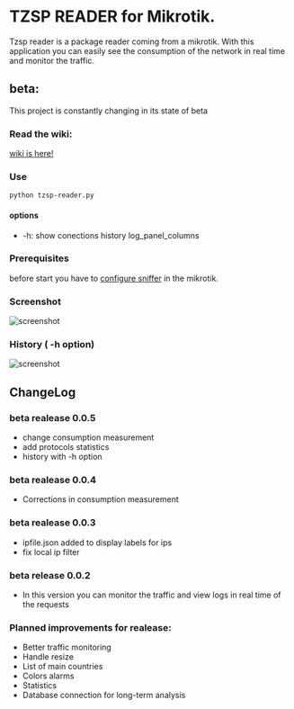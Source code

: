 # TZSP READER for Mikrotik.

Tzsp reader is a package reader coming from a mikrotik.
With this application you can easily see the consumption of the network in real time and monitor the traffic.

## beta:
This project is constantly changing in its state of beta
### Read the wiki:
[wiki is here!](https://github.com/gravadigital/tzsp-reader/wiki)
### Use

```
python tzsp-reader.py

```
#### options
* -h: show conections history log_panel_columns

### Prerequisites

before start you have to [configure sniffer](https://wiki.mikrotik.com/wiki/Manual:Tools/Packet_Sniffer) in the mikrotik.
### Screenshot
![screenshot](https://raw.githubusercontent.com/gravadigital/tzsp-reader/master/example/statistics.jpg)

### History ( -h option)
![screenshot](https://raw.githubusercontent.com/gravadigital/tzsp-reader/master/example/tzsp-reader.png)

## ChangeLog

### beta realease 0.0.5
* change consumption measurement
* add protocols statistics
* history with -h option
### beta realease 0.0.4
* Corrections in consumption measurement
### beta realease 0.0.3
* ipfile.json added to display labels for ips
* fix local ip filter

### beta release 0.0.2
* In this version you can monitor the traffic and view logs in real time of the requests

### Planned improvements for realease:
* Better traffic monitoring
* Handle resize
* List of main countries
* Colors alarms
* Statistics
* Database connection for long-term analysis
